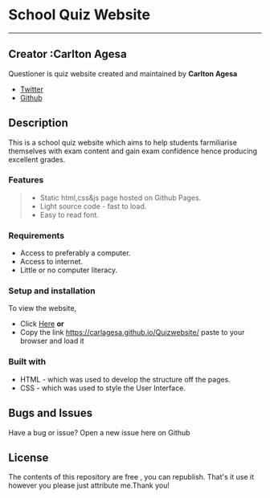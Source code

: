 # School Quiz Website

***

## Creator :Carlton Agesa

Questioner is quiz website created and maintained by **Carlton Agesa**

* [Twitter](https://twitter.com/techguy_ke/)
* [Github](https://github.com/carlagesa/)

## Description

<p>This is a school quiz website which aims to help students farmiliarise themselves with exam content and
gain exam confidence hence producing excellent grades.</p>

### Features
>
> * Static html,css&js page hosted on Github Pages.
> * Light source code - fast to load.
> * Easy to read font.

### Requirements

* Access to preferably a computer.
* Access to internet.
* Little or no computer literacy.

### Setup and installation

<p>To view the website,</p>

* Click [Here](https://carlagesa.github.io/Quizwebsite/) **or**
* Copy the link <https://carlagesa.github.io/Quizwebsite/> paste to your browser and load it

### Built with

* HTML - which was used to develop the structure off the pages.
* CSS - which was used to style the User Interface.

## Bugs and Issues

<p>Have a bug or issue? Open a new issue here on Github</p>

## License

</p>The contents of this repository are free , you can republish.
That's it use it however you please just attribute me.Thank you!</p>
